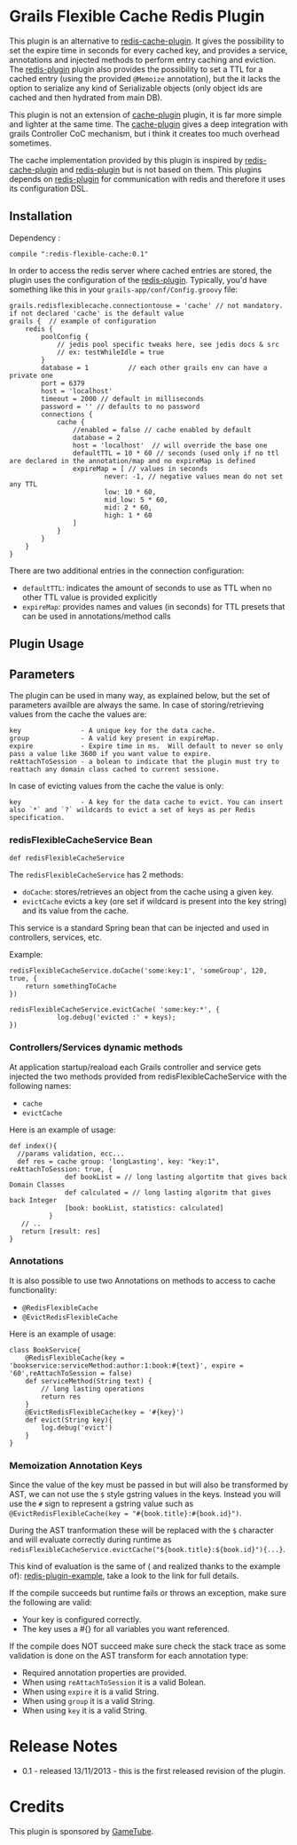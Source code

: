 Grails Flexible Cache Redis Plugin
==================================

This plugin is an alternative to [redis-cache-plugin]. It gives the possibility to set the expire time in seconds for every cached key, and provides a service, annotations and injected methods to perform entry caching and eviction.
The [redis-plugin] plugin also provides the possibility to set a TTL for a cached entry (using the provided `@Memoize` annotation), but the it lacks the option to serialize any kind of Serializable objects (only object ids are cached and then hydrated from main DB). 

This plugin is not an extension of [cache-plugin] plugin, it is far more simple and lighter at the same time.
The [cache-plugin] gives a deep integration with grails Controller CoC mechanism, but i think it creates too much overhead sometimes.

The cache implementation provided by this plugin is inspired by [redis-cache-plugin] and [redis-plugin] but is not based on them.
This plugins depends on [redis-plugin] for communication with redis and therefore it uses its configuration DSL.

Installation
------------
Dependency :

    compile ":redis-flexible-cache:0.1" 

In order to access the redis server where cached entries are stored, the plugin uses the configuration of the [redis-plugin]. 
Typically, you'd have something like this in your `grails-app/conf/Config.groovy` file:

    grails.redisflexiblecache.connectiontouse = 'cache' // not mandatory. if not declared 'cache' is the default value
    grails {  // example of configuration
        redis {
            poolConfig {
                // jedis pool specific tweaks here, see jedis docs & src
                // ex: testWhileIdle = true
            }
            database = 1          // each other grails env can have a private one
            port = 6379
            host = 'localhost'
            timeout = 2000 // default in milliseconds
            password = '' // defaults to no password
            connections {
                cache {
                    //enabled = false // cache enabled by default
                    database = 2
                    host = 'localhost'  // will override the base one
                    defaultTTL = 10 * 60 // seconds (used only if no ttl are declared in the annotation/map and no expireMap is defined
                    expireMap = [ // values in seconds
                            never: -1, // negative values mean do not set any TTL
                            low: 10 * 60,
                            mid_low: 5 * 60,
                            mid: 2 * 60,
                            high: 1 * 60
                    ]
                }
            }
        }
    }

There are two additional entries in the connection configuration:
 * `defaultTTL`: indicates the amount of seconds to use as TTL when no other TTL value is provided explicitly
 * `expireMap`: provides names and values (in seconds) for TTL presets that can be used in annotations/method calls 


Plugin Usage
------------

## Parameters ##

The plugin can be used in many way, as explained below, but the set of parameters availble are always the same.
In case of storing/retrieving values from the cache the values are:

    key               - A unique key for the data cache.
    group             - A valid key present in expireMap.
    expire            - Expire time in ms.  Will default to never so only pass a value like 3600 if you want value to expire.
    reAttachToSession - a bolean to indicate that the plugin must try to reattach any domain class cached to current sessione.

In case of evicting values from the cache the value is only:

    key               - A key for the data cache to evict. You can insert also `*` and `?` wildcards to evict a set of keys as per Redis specification.


### redisFlexibleCacheService Bean ###

    def redisFlexibleCacheService

The `redisFlexibleCacheService` has 2 methods: 
 * `doCache`: stores/retrieves an object from the cache using a given key.
 * `evictCache` evicts a key (ore set if wildcard is present into the key string) and its value from the cache.

This service is a standard Spring bean that can be injected and used in controllers, services, etc.

Example:
    
    redisFlexibleCacheService.doCache('some:key:1', 'someGroup', 120, true, {
        return somethingToCache
    })

    redisFlexibleCacheService.evictCache( 'some:key:*', {
                log.debug('evicted :' + keys);
    })

### Controllers/Services dynamic methods ###

At application startup/reaload each Grails controller and service gets injected the two methods provided from redisFlexibleCacheService with the following names:
 * `cache`
 * `evictCache`

Here is an example of usage:

    def index(){
      //params validation, ecc...
      def res = cache group: 'longLasting', key: "key:1", reAttachToSession: true, {
                  def bookList = // long lasting algortitm that gives back Domain Classes
                  def calculated = // long lasting algoritm that gives back Integer  
                  [book: bookList, statistics: calculated]
              }
       // ..
       return [result: res]
    }

### Annotations ###

It is also possible to use two Annotations on methods to access to cache functionality: 
 * `@RedisFlexibleCache`
 * `@EvictRedisFlexibleCache` 

Here is an example of usage:
    
    class BookService{
        @RedisFlexibleCache(key = 'bookservice:serviceMethod:author:1:book:#{text}', expire = '60',reAttachToSession = false)
        def serviceMethod(String text) {
            // long lasting operations
            return res
        }
        @EvictRedisFlexibleCache(key = '#{key}')
        def evict(String key){
            log.debug('evict')
        }
    }


### Memoization Annotation Keys ###

Since the value of the key must be passed in but will also be transformed by AST, we can not use the `$` style gstring values in the keys.
Instead you will use the `#` sign to represent a gstring value such as `@EvictRedisFlexibleCache(key = "#{book.title}:#{book.id}")`.

During the AST tranformation these will be replaced with the `$` character and will evaluate correctly during runtime as `redisFlexibleCacheService.evictCache("${book.title}:${book.id}"){...}`.

This kind of evaluation is the same of ( and realized thanks to the example of): [redis-plugin-example], take a look to the link for full details.

If the compile succeeds but runtime fails or throws an exception, make sure the following are valid:
  * Your key is configured correctly.
  * The key uses a #{} for all variables you want referenced.

If the compile does NOT succeed make sure check the stack trace as some validation is done on the AST transform for each annotation type:
  * Required annotation properties are provided.
  * When using `reAttachToSession` it is a valid Bolean.
  * When using `expire` it is a valid String.
  * When using `group` it is a valid String.
  * When using `key` it is a valid String.


Release Notes
=============

* 0.1 - released 13/11/2013 - this is the first released revision of the plugin.


Credits
=======

This plugin is sponsored by [GameTube].

[redis-cache-plugin]: http://www.grails.org/plugin/cache-redis
[redis-plugin]: http://www.grails.org/plugin/redis
[redis-plugin-example]: https://github.com/grails-plugins/grails-redis#memoization-annotation-keys
[cache-plugin]: http://www.grails.org/plugin/cache
[redis]: http://redis.io
[jedis]: https://github.com/xetorthio/jedis/wiki
[GameTube]: http://www.gametube.org/
